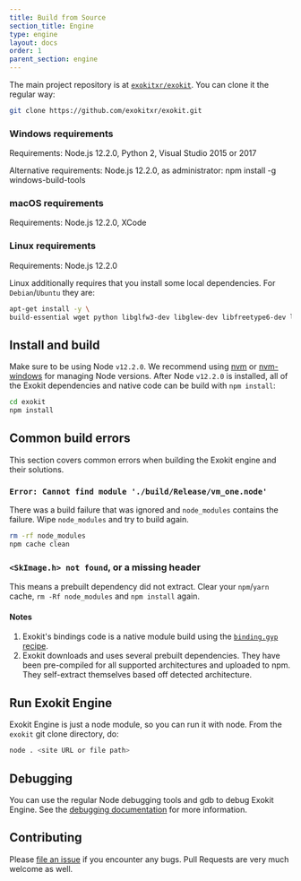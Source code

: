 ```yaml
---
title: Build from Source
section_title: Engine
type: engine
layout: docs
order: 1
parent_section: engine
---
```



The main project repository is at [`exokitxr/exokit`](https://github.com/exokitxr/exokit). You can clone it the regular way:

```sh
git clone https://github.com/exokitxr/exokit.git
```
### Windows requirements

Requirements: Node.js 12.2.0, Python 2, Visual Studio 2015 or 2017

Alternative requirements: Node.js 12.2.0, as administrator: npm install -g windows-build-tools

### macOS requirements

Requirements: Node.js 12.2.0, XCode

### Linux requirements

Requirements: Node.js 12.2.0

Linux additionally requires that you install some local dependencies. For `Debian`/`Ubuntu` they are:
```sh
apt-get install -y \
build-essential wget python libglfw3-dev libglew-dev libfreetype6-dev libfontconfig1-dev uuid-dev libxcursor-dev libxinerama-dev libxi-dev libasound2-dev libexpat1-dev
```

## Install and build

Make sure to be using Node `v12.2.0`. We recommend using [nvm](https://github.com/nvm-sh/nvm) or [nvm-windows](https://github.com/coreybutler/nvm-windows) for managing Node versions.
After Node `v12.2.0` is installed, all of the Exokit dependencies and native code can be build with `npm install`:

```sh
cd exokit
npm install
```


## Common build errors
This section covers common errors when building the Exokit engine and their solutions.

### `Error: Cannot find module './build/Release/vm_one.node'`

There was a build failure that was ignored and `node_modules` contains the failure. Wipe `node_modules` and try to build again.

```sh
rm -rf node_modules
npm cache clean
```

### `<SkImage.h> not found`, or a missing header

This means a prebuilt dependency did not extract. Clear your `npm`/`yarn` cache, `rm -Rf node_modules` and `npm install` again.

#### Notes

1. Exokit's bindings code is a native module build using the [`binding.gyp` recipe](https://github.com/exokitxr/exokit/blob/master/binding.gyp).
1. Exokit downloads and uses several prebuilt dependencies. They have been pre-compiled for all supported architectures and uploaded to npm. They self-extract themselves based off detected architecture.

## Run Exokit Engine

Exokit Engine is just a node module, so you can run it with node.
From the `exokit` git clone directory, do:

```sh
node . <site URL or file path>
```

## Debugging

You can use the regular Node debugging tools and gdb to debug Exokit Engine. See the [debugging documentation](debugging.md) for more information.

## Contributing

Please [file an issue](https://github.com/exokitxr/exokit/issues) if you encounter any bugs. Pull Requests are very much welcome as well.
